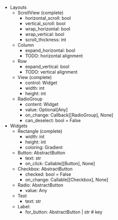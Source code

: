 * Layouts
  * ScrollView (complete)
    * horizontal_scroll: bool
    * vertical_scroll: bool
    * wrap_horizontal: bool
    * wrap_vertical: bool
    * scroll_thickness: int
  * Column
    * expand_horizontal: bool
    * TODO: horizontal alignment
  * Row
    * expand_vertical: bool
    * TODO: vertical alignment
  * View (complete)
    * control: Widget
    * width: int
    * height: int
  * RadioGroup
    * content: Widget
    * value: Optional[Any]
    * on_change: Callback[[RadioGroup], None]
    * can_deselect: bool = False
* Widgets
  * Rectangle (complete)
    * width: int
    * height: int
    * coloring: Gradient
  * Button: AbstractButton
    * text: str
    * on_click: Callable[[Button], None]
  * Checkbox: AbstractButton
    * checked: bool = False
    * on_change: Callable[[Checkbox], None]
  * Radio: AbstractButton
    * value: Any
  * Text
    * text: str
  * Label:
    * for_button: AbstractButton | str  # key
